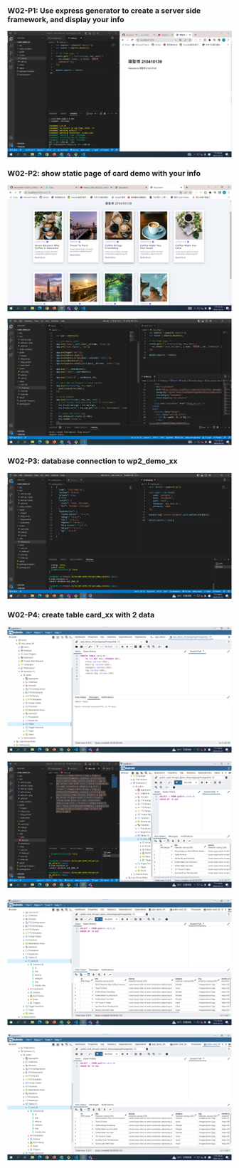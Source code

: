 ### W02-P1: Use express generator to create a server side framework, and display your info 

![](w02-p1.png)

### W02-P2: show static page of card demo with your info 

![](w02-p2-1.png)

![](w02-p2-2.png)

### W02-P3: database connection to wp2_demo_xx 

![](w02-p3.png)

### W02-P4: create table card_xx with 2 data

![](w02-p4-1.png) 
![](w02-p4-2.png)

###

![](w02-p5-1.png) 
![](w02-p5-2.png)
